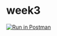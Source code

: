 # week3

[![Run in Postman](https://run.pstmn.io/button.svg)](https://app.getpostman.com/run-collection/0cb949d0cf0a2dc8f24e)
